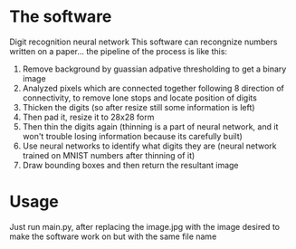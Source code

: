 # The software
Digit recognition neural network
This software can recongnize numbers written on a paper... the pipeline of the process is like this:
1) Remove background by guassian adpative thresholding to get a binary image
2) Analyzed pixels which are connected together following 8 direction of connectivity, to remove lone stops and locate position of digits
3) Thicken the digits (so after resize still some information is left)
4) Then pad it, resize it to 28x28 form
5) Then thin the digits again (thinning is a part of neural network, and it won't trouble losing information because its carefully built)
6) Use neural networks to identify what digits they are (neural network trained on MNIST numbers after thinning of it)
7) Draw bounding boxes and then return the resultant image
# Usage
Just run main.py, after replacing the image.jpg with the image desired to make the software work on but with the same file name
